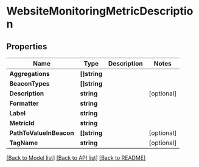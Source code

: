 # WebsiteMonitoringMetricDescription

## Properties

Name | Type | Description | Notes
------------ | ------------- | ------------- | -------------
**Aggregations** | **[]string** |  | 
**BeaconTypes** | **[]string** |  | 
**Description** | **string** |  | [optional] 
**Formatter** | **string** |  | 
**Label** | **string** |  | 
**MetricId** | **string** |  | 
**PathToValueInBeacon** | **[]string** |  | [optional] 
**TagName** | **string** |  | [optional] 

[[Back to Model list]](../README.md#documentation-for-models) [[Back to API list]](../README.md#documentation-for-api-endpoints) [[Back to README]](../README.md)


